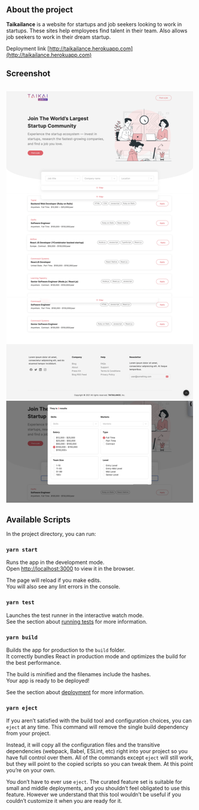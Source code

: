 ## About the project

**Taikailance** is a website for startups and job seekers looking to work in startups. These sites help employees find talent in their team. Also allows job seekers to work in their dream startup.

Deployment link [http://taikailance.herokuapp.com](http://taikailance.herokuapp.com)

## Screenshot

<br />
<img src="./demo/taikailance-1.png" width="500" title="Screenshot">
<img src="./demo/taikailance-2.png" width="500" title="Screenshot">
<img src="./demo/taikailance-3.png" width="500" title="Screenshot">
<img src="./demo/taikailance-4.png" width="500" title="Screenshot">
<br />

## Available Scripts

In the project directory, you can run:

### `yarn start`

Runs the app in the development mode.\
Open [http://localhost:3000](http://localhost:3000) to view it in the browser.

The page will reload if you make edits.\
You will also see any lint errors in the console.

### `yarn test`

Launches the test runner in the interactive watch mode.\
See the section about [running tests](https://facebook.github.io/create-react-app/docs/running-tests) for more information.

### `yarn build`

Builds the app for production to the `build` folder.\
It correctly bundles React in production mode and optimizes the build for the best performance.

The build is minified and the filenames include the hashes.\
Your app is ready to be deployed!

See the section about [deployment](https://facebook.github.io/create-react-app/docs/deployment) for more information.

### `yarn eject`

If you aren’t satisfied with the build tool and configuration choices, you can `eject` at any time. This command will remove the single build dependency from your project.

Instead, it will copy all the configuration files and the transitive dependencies (webpack, Babel, ESLint, etc) right into your project so you have full control over them. All of the commands except `eject` will still work, but they will point to the copied scripts so you can tweak them. At this point you’re on your own.

You don’t have to ever use `eject`. The curated feature set is suitable for small and middle deployments, and you shouldn’t feel obligated to use this feature. However we understand that this tool wouldn’t be useful if you couldn’t customize it when you are ready for it.
